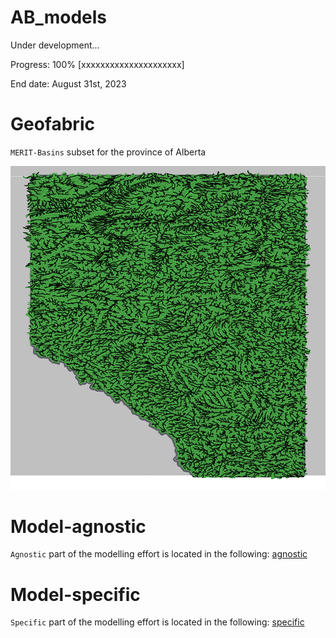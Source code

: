 # AB_models
Under development...

Progress: 100%  [xxxxxxxxxxxxxxxxxxxxx]

End date: August 31st, 2023



# Geofabric
`MERIT-Basins` subset for the province of Alberta

![MERIT-Basins Alberta](./img/MERIT-Basins_AB.png)

# Model-agnostic
`Agnostic` part of the modelling effort is located in the following:
[agnostic](./1-model-agnostic)

# Model-specific
`Specific` part of the modelling effort is located in the following:
[specific](./2-model-specific)

